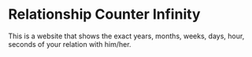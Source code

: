 <h1 color='neongreen'> Relationship Counter Infinity</h1>
<p color='red'>This is a website that shows the exact years, months, weeks, days, hour, seconds of your relation with him/her.</p>
